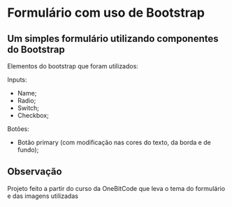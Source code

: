 # Formulário com uso de Bootstrap

## Um simples formulário utilizando componentes do Bootstrap
Elementos do bootstrap que foram utilizados:

Inputs:
- Name;
- Radio;
- Switch;
- Checkbox;


Botões:
- Botão primary (com modificação nas cores do texto, da borda e de fundo);

## Observação
Projeto feito a partir do curso da OneBitCode que leva o tema do formulário e das imagens utilizadas


